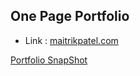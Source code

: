 ## One Page Portfolio

- Link : [maitrikpatel.com](www.maitrikpatel.com)

[Portfolio SnapShot](./portfolioimg.png)